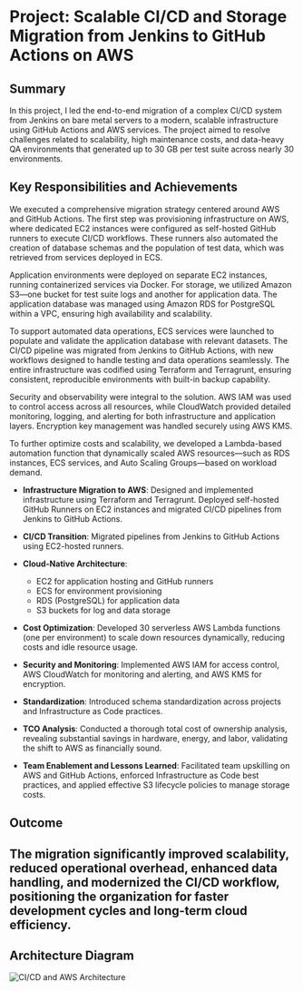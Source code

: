 # Project: Scalable CI/CD and Storage Migration from Jenkins to GitHub Actions on AWS

## Summary

In this project, I led the end-to-end migration of a complex CI/CD system from Jenkins on bare metal servers to a modern, scalable infrastructure using GitHub Actions and AWS services. The project aimed to resolve challenges related to scalability, high maintenance costs, and data-heavy QA environments that generated up to 30 GB per test suite across nearly 30 environments.

## Key Responsibilities and Achievements

We executed a comprehensive migration strategy centered around AWS and GitHub Actions. The first step was provisioning infrastructure on AWS, where dedicated EC2 instances were configured as self-hosted GitHub runners to execute CI/CD workflows. These runners also automated the creation of database schemas and the population of test data, which was retrieved from services deployed in ECS.

Application environments were deployed on separate EC2 instances, running containerized services via Docker. For storage, we utilized Amazon S3—one bucket for test suite logs and another for application data. The application database was managed using Amazon RDS for PostgreSQL within a VPC, ensuring high availability and scalability.

To support automated data operations, ECS services were launched to populate and validate the application database with relevant datasets. The CI/CD pipeline was migrated from Jenkins to GitHub Actions, with new workflows designed to handle testing and data operations seamlessly. The entire infrastructure was codified using Terraform and Terragrunt, ensuring consistent, reproducible environments with built-in backup capability.

Security and observability were integral to the solution. AWS IAM was used to control access across all resources, while CloudWatch provided detailed monitoring, logging, and alerting for both infrastructure and application layers. Encryption key management was handled securely using AWS KMS.

To further optimize costs and scalability, we developed a Lambda-based automation function that dynamically scaled AWS resources—such as RDS instances, ECS services, and Auto Scaling Groups—based on workload demand.

- **Infrastructure Migration to AWS**: Designed and implemented infrastructure using Terraform and Terragrunt. Deployed self-hosted GitHub Runners on EC2 instances and migrated CI/CD pipelines from Jenkins to GitHub Actions.
- **CI/CD Transition**: Migrated pipelines from Jenkins to GitHub Actions using EC2-hosted runners.
- **Cloud-Native Architecture**:
  - EC2 for application hosting and GitHub runners
  - ECS for environment provisioning
  - RDS (PostgreSQL) for application data
  - S3 buckets for log and data storage
- **Cost Optimization**: Developed 30 serverless AWS Lambda functions (one per environment) to scale down resources dynamically, reducing costs and idle resource usage.
- **Security and Monitoring**: Implemented AWS IAM for access control, AWS CloudWatch for monitoring and alerting, and AWS KMS for encryption.

- **Standardization**: Introduced schema standardization across projects and Infrastructure as Code practices.
- **TCO Analysis**: Conducted a thorough total cost of ownership analysis, revealing substantial savings in hardware, energy, and labor, validating the shift to AWS as financially sound.

- **Team Enablement and Lessons Learned**: Facilitated team upskilling on AWS and GitHub Actions, enforced Infrastructure as Code best practices, and applied effective S3 lifecycle policies to manage storage costs.

## Outcome

## The migration significantly improved scalability, reduced operational overhead, enhanced data handling, and modernized the CI/CD workflow, positioning the organization for faster development cycles and long-term cloud efficiency.

## Architecture Diagram

![CI/CD and AWS Architecture](A_digital_diagram_illustrates_CI/CD_and_storage_mi.png)

